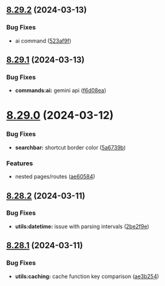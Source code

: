 ## [8.29.2](https://github.com/onesoft-sudo/sudobot/compare/v8.29.1...v8.29.2) (2024-03-13)


### Bug Fixes

* ai command ([523af9f](https://github.com/onesoft-sudo/sudobot/commit/523af9f74fee0b94e364a3c5bb1b0fb169d02529))



## [8.29.1](https://github.com/onesoft-sudo/sudobot/compare/v8.29.0...v8.29.1) (2024-03-13)


### Bug Fixes

* **commands:ai:** gemini api ([f6d08ea](https://github.com/onesoft-sudo/sudobot/commit/f6d08eaddb65331e9b00a9aa06b7e60678562575))



# [8.29.0](https://github.com/onesoft-sudo/sudobot/compare/v8.28.2...v8.29.0) (2024-03-12)


### Bug Fixes

* **searchbar:** shortcut border color ([5a6739b](https://github.com/onesoft-sudo/sudobot/commit/5a6739b5204e0bbf3b3b1a405db7ac6d07a4fe98))


### Features

* nested pages/routes ([ae60584](https://github.com/onesoft-sudo/sudobot/commit/ae60584a758b09744709cffc24d9168e00ba1bc9))



## [8.28.2](https://github.com/onesoft-sudo/sudobot/compare/v8.28.1...v8.28.2) (2024-03-11)


### Bug Fixes

* **utils:datetime:** issue with parsing intervals ([2be2f9e](https://github.com/onesoft-sudo/sudobot/commit/2be2f9e54b39d650bc230fad3d2eb01b9439568c))



## [8.28.1](https://github.com/onesoft-sudo/sudobot/compare/v8.28.0...v8.28.1) (2024-03-11)


### Bug Fixes

* **utils:caching:** cache function key comparison ([ae3b254](https://github.com/onesoft-sudo/sudobot/commit/ae3b2545c5f99228f79191cb41075ede9b53c091))



